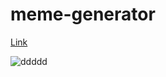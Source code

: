 # meme-generator
[Link](https://bh-meme-generator.netlify.app/)

![ddddd](https://user-images.githubusercontent.com/71316063/164307292-3aac881b-f353-477e-8322-29f082e5a6bf.png)
